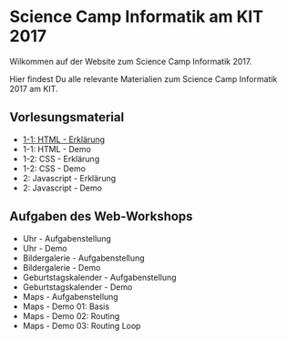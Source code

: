 # Science Camp Informatik am KIT 2017

Wilkommen auf der Website zum Science Camp Informatik 2017.

Hier findest Du alle relevante Materialien zum Science Camp Informatik 2017 am KIT.

## Vorlesungsmaterial

* [1-1: HTML - Erklärung](https://sciencecampinformatik.github.io/2017/assets/demo/tag1/index.html)
* 1-1: HTML - Demo
* 1-2: CSS - Erklärung
* 1-2: CSS - Demo
* 2: Javascript - Erklärung
* 2: Javascript - Demo

## Aufgaben des Web-Workshops

* Uhr - Aufgabenstellung
* Uhr - Demo
* Bildergalerie - Aufgabenstellung
* Bildergalerie - Demo
* Geburtstagskalender - Aufgabenstellung
* Geburtstagskalender - Demo
* Maps - Aufgabenstellung
* Maps - Demo 01: Basis
* Maps - Demo 02: Routing
* Maps - Demo 03: Routing Loop